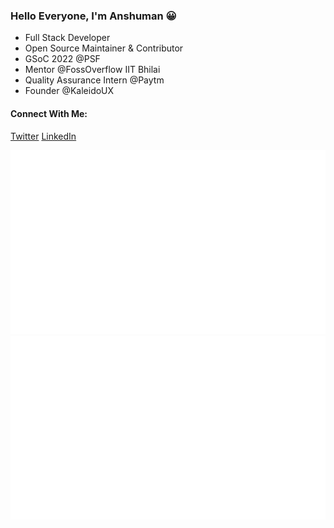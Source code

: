 ### Hello Everyone, I'm Anshuman 😀
-  Full Stack Developer 
-  Open Source Maintainer & Contributor
-  GSoC 2022 @PSF
-  Mentor @FossOverflow IIT Bhilai
-  Quality Assurance Intern @Paytm
-  Founder @KaleidoUX

#### Connect With Me:
<a href="https://twitter.com/AnshumanDhiman5">Twitter</a>
<a href="https://www.linkedin.com/in/anshuman-dhiman-06a7341ab/">LinkedIn</a>



![](https://github.com/AnshumanDhiman/stats/blob/master/generated/languages.svg)
![](https://github.com/AnshumanDhiman/stats/blob/master/generated/overview.svg)

<!--
**AnshumanDhiman/AnshumanDhiman** is a ✨ _special_ ✨ repository because its `README.md` (this file) appears on your GitHub profile.

Here are some ideas to get you started:

- 🔭 I’m currently working on 
- 🌱 I’m currently learning ...
- 👯 I’m looking to collaborate on ...
- 🤔 I’m looking for help with ...
- 💬 Ask me about ...
- 📫 How to reach me: ...
- 😄 Pronouns: ...
- ⚡ Fun fact: ..
-->
